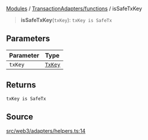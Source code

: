 [Modules](../../../README.md) / [TransactionAdapters/functions](../README.md) / isSafeTxKey

> **isSafeTxKey**(`txKey`): `txKey is SafeTx`

## Parameters

| Parameter | Type |
| :------ | :------ |
| `txKey` | [`TxKey`](../../types/type-aliases/TxKey.md) |

## Returns

`txKey is SafeTx`

## Source

[src/web3/adapters/helpers.ts:14](https://github.com/bgd-labs/fe-shared/blob/a524aad33ec5fce600306d3c3d02439e9803dea0/src/web3/adapters/helpers.ts#L14)
